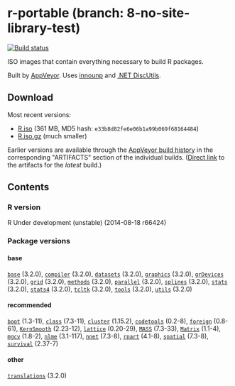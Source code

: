 
r-portable (branch: 8-no-site-library-test)
==========
[![Build status](https://ci.appveyor.com/api/projects/status/w016xch3qm00msde/branch/8-no-site-library-test)](https://ci.appveyor.com/project/krlmlr/r-portable/branch/8-no-site-library-test)

ISO images that contain everything necessary to build R packages.

Built by [AppVeyor](http://www.appveyor.com/). Uses [innounp](http://innounp.sourceforge.net/) and [.NET DiscUtils](http://discutils.codeplex.com/).

## Download

Most recent versions:

- [R.iso](https://rportable.blob.core.windows.net/r-portable/8-no-site-library-test/R.iso) (361 MB, MD5 hash: `e33b8d82fe6e06b1a99b069f68164484`)
- [R.iso.gz](https://rportable.blob.core.windows.net/r-portable/8-no-site-library-test/R.iso.gz) (much smaller)

Earlier versions are available through the [AppVeyor build history](https://ci.appveyor.com/project/krlmlr/r-portable/history) in the corresponding "ARTIFACTS" section of the individual builds.  ([Direct link](https://ci.appveyor.com/project/krlmlr/r-portable/build/artifacts) to the artifacts for the *latest* build.)

## Contents

### R version

R Under development (unstable) (2014-08-18 r66424)

### Package versions

####  base 
[`base`](cran.r-project.org/package=base) (3.2.0),
[`compiler`](cran.r-project.org/package=compiler) (3.2.0),
[`datasets`](cran.r-project.org/package=datasets) (3.2.0),
[`graphics`](cran.r-project.org/package=graphics) (3.2.0),
[`grDevices`](cran.r-project.org/package=grDevices) (3.2.0),
[`grid`](cran.r-project.org/package=grid) (3.2.0),
[`methods`](cran.r-project.org/package=methods) (3.2.0),
[`parallel`](cran.r-project.org/package=parallel) (3.2.0),
[`splines`](cran.r-project.org/package=splines) (3.2.0),
[`stats`](cran.r-project.org/package=stats) (3.2.0),
[`stats4`](cran.r-project.org/package=stats4) (3.2.0),
[`tcltk`](cran.r-project.org/package=tcltk) (3.2.0),
[`tools`](cran.r-project.org/package=tools) (3.2.0),
[`utils`](cran.r-project.org/package=utils) (3.2.0) 
####  recommended 
[`boot`](cran.r-project.org/package=boot) (1.3-11),
[`class`](cran.r-project.org/package=class) (7.3-11),
[`cluster`](cran.r-project.org/package=cluster) (1.15.2),
[`codetools`](cran.r-project.org/package=codetools) (0.2-8),
[`foreign`](cran.r-project.org/package=foreign) (0.8-61),
[`KernSmooth`](cran.r-project.org/package=KernSmooth) (2.23-12),
[`lattice`](cran.r-project.org/package=lattice) (0.20-29),
[`MASS`](cran.r-project.org/package=MASS) (7.3-33),
[`Matrix`](cran.r-project.org/package=Matrix) (1.1-4),
[`mgcv`](cran.r-project.org/package=mgcv) (1.8-2),
[`nlme`](cran.r-project.org/package=nlme) (3.1-117),
[`nnet`](cran.r-project.org/package=nnet) (7.3-8),
[`rpart`](cran.r-project.org/package=rpart) (4.1-8),
[`spatial`](cran.r-project.org/package=spatial) (7.3-8),
[`survival`](cran.r-project.org/package=survival) (2.37-7) 
####  other 
[`translations`](cran.r-project.org/package=translations) (3.2.0) 
